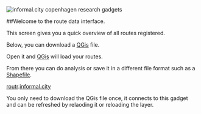 <img src="../static/images/logo.png" title="informal.city copenhagen research gadgets">

##Welcome to the route data interface.

This screen gives you a quick overview of all routes registered.

Below, you can download a <a href="http://www.qgis.org/en/site/" target="_blank">QGis</a> file.

Open it and <a href="http://www.qgis.org/en/site/" target="_blank">QGis</a> will load your routes.

From there you can do analysis or save it in a different file format such as a <a href="https://en.wikipedia.org/wiki/Shapefile" target="_blank">Shapefile</a>.

<a href="http://routr.hagr.io" target="_blank">routr</a>.<a href="http://informal.city" target="_blank">informal.city</a>

You only need to download the QGis file once, it connects to this gadget and can be refreshed by relaoding it or reloading the layer. 